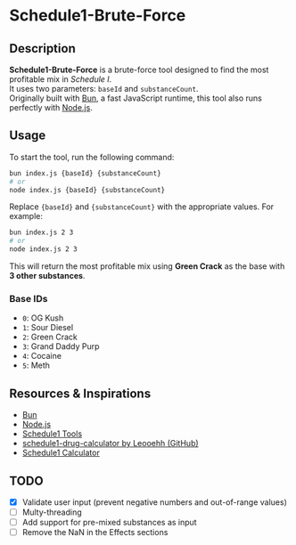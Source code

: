 # Schedule1-Brute-Force

## Description

**Schedule1-Brute-Force** is a brute-force tool designed to find the most profitable mix in *Schedule I*.  
It uses two parameters: `baseId` and `substanceCount`.  
Originally built with [Bun](https://bun.sh/), a fast JavaScript runtime, this tool also runs perfectly with [Node.js](https://nodejs.org/).

## Usage

To start the tool, run the following command:

```bash
bun index.js {baseId} {substanceCount}
# or
node index.js {baseId} {substanceCount}
```

Replace `{baseId}` and `{substanceCount}` with the appropriate values. For example:

```bash
bun index.js 2 3
# or
node index.js 2 3
```

This will return the most profitable mix using **Green Crack** as the base with **3 other substances**.

### Base IDs

* `0`: OG Kush
* `1`: Sour Diesel
* `2`: Green Crack
* `3`: Grand Daddy Purp
* `4`: Cocaine
* `5`: Meth

## Resources & Inspirations

* [Bun](https://bun.sh/)
* [Node.js](https://nodejs.org/)
* [Schedule1 Tools](https://schedule1.tools/)
* [schedule1-drug-calculator by Leooehh (GitHub)](https://github.com/Leooehh/schedule1-drug-calculator)
* [Schedule1 Calculator](https://schedule1-calculator.com/)

## TODO

* [X] Validate user input (prevent negative numbers and out-of-range values)
* [ ] Multy-threading
* [ ] Add support for pre-mixed substances as input
* [ ] Remove the NaN in the Effects sections

